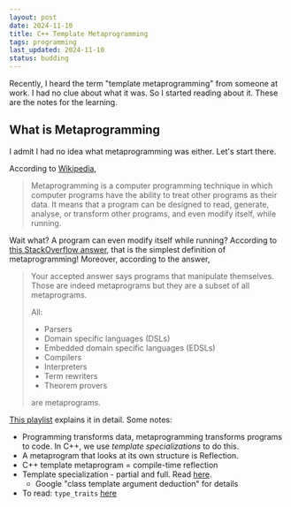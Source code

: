 ```yaml
---
layout: post
date: 2024-11-10
title: C++ Template Metaprogramming
tags: programming
last_updated: 2024-11-10
status: budding
---
```


Recently, I heard the term "template metaprogramming" from someone at work. I had no clue about what it was. So I started reading about it. These are the notes for the learning.

## What is Metaprogramming

I admit I had no idea what metaprogramming was either. Let's start there.

According to [Wikipedia](https://en.wikipedia.org/wiki/Metaprogramming),

> Metaprogramming is a computer programming technique in which computer programs have the ability to treat other programs as their data. It means that a program can be designed to read, generate, analyse, or transform other programs, and even modify itself, while running.

Wait what? A program can even modify itself while running? According to [this StackOverflow answer](https://stackoverflow.com/a/42220709), that is the simplest definition of metaprogramming! Moreover, according to the answer,

> Your accepted answer says programs that manipulate themselves. Those are indeed metaprograms but they are a subset of all metaprograms.
>
> All:
> - Parsers
> - Domain specific languages (DSLs)
> - Embedded domain specific languages (EDSLs)
> - Compilers
> - Interpreters
> - Term rewriters
> - Theorem provers
>
> are metaprograms.

[This playlist](https://youtube.com/playlist?list=PLWxziGKTUvQFIsbbFcTZz7jOT4TMGnZBh) explains it in detail. Some notes:

- Programming transforms data, metaprogramming transforms programs to code. In C++, we use _template specializations_ to do this.
- A metaprogram that looks at its own structure is Reflection.
- C++ template metaprogram = compile-time reflection
- Template specialization - partial and full. Read [here](https://en.cppreference.com/w/cpp/language/partial_specialization).
  - Google "class template argument deduction" for details
- To read: `type_traits` [here](https://www.internalpointers.com/post/quick-primer-type-traits-modern-cpp)